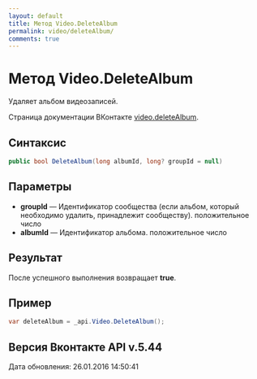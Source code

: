 ```yaml
---
layout: default
title: Метод Video.DeleteAlbum
permalink: video/deleteAlbum/
comments: true
---
```

# Метод Video.DeleteAlbum
Удаляет альбом видеозаписей.

Страница документации ВКонтакте [video.deleteAlbum](https://vk.com/dev/video.deleteAlbum).

## Синтаксис
``` csharp
public bool DeleteAlbum(long albumId, long? groupId = null)
```

## Параметры
+ **groupId** — Идентификатор сообщества (если альбом, который необходимо удалить, принадлежит сообществу). положительное число
+ **albumId** — Идентификатор альбома. положительное число

## Результат
После успешного выполнения возвращает **true**.

## Пример
``` csharp
var deleteAlbum = _api.Video.DeleteAlbum();
```

## Версия Вконтакте API v.5.44
Дата обновления: 26.01.2016 14:50:41
